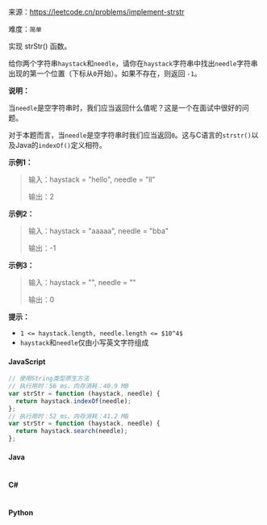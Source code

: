来源：<https://leetcode.cn/problems/implement-strstr>

难度：`简单`

实现 strStr() 函数。

给你两个字符串`haystack`和`needle`，请你在`haystack`字符串中找出`needle`字符串出现的第一个位置（下标从`0`开始）。如果不存在，则返回 `-1`。

**说明：**

当`needle`是空字符串时，我们应当返回什么值呢？这是一个在面试中很好的问题。

对于本题而言，当`needle`是空字符串时我们应当返回`0`。这与C语言的`strstr()`以及Java的`indexOf()`定义相符。

**示例1：**

> 输入：haystack = "hello", needle = "ll"
>
> 输出：2

**示例2：**

> 输入：haystack = "aaaaa", needle = "bba"
>
> 输出：-1

**示例3：**

> 输入：haystack = "", needle = ""
>
> 输出：0

**提示：**

- `1 <= haystack.length, needle.length <= $10^4$`
- `haystack`和`needle`仅由小写英文字符组成

<!-- tabs:start -->

#### **JavaScript**

```javascript
// 使用String类型原生方法
// 执行用时：56 ms、内存消耗：40.9 MB
var strStr = function (haystack, needle) {
  return haystack.indexOf(needle);
};
// 执行用时：52 ms、内存消耗：41.2 MB
var strStr = function (haystack, needle) {
  return haystack.search(needle);
};
```

#### **Java**

```java

```

#### **C#**

```cs

```

#### **Python**

```python

```

<!-- tabs:end -->
